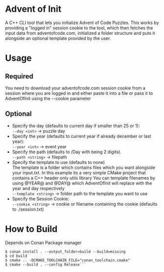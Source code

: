 # Advent of Init
A C++ CLI tool that lets you initialize Advent of Code Puzzles. This works by providing a "logged in" session cookie to the tool, which then fetches the input data from adventofcode.com, initialized a folder structure and puts it alongside an optional template provided by the user. 

# Usage
## Required
You need to download your adventofcode.com session cookie from a session where you are logged in and either paste it into a file or pass it to AdventOfInit using the --cookie parameter
## Optional
- Specify the day (defaults to current day if smaller than 25 or 1):  
`--day <int>` -> puzzle day  
- Specify the year (defaults to current year if already december or last year):  
`--year <int>` -> event year    
- Specify the path (defaults to <year>/Day<day> with <day> being 2 digits).  
`--path <string>` -> filepath  
- Specify the template to use (defaults to none)  
The template is a folder which contains files which you want alongside your input.txt. In this example its a very simple CMake project that contains a C++ header only utils library
You can template filenames by using @YEAR@ and @DAY@ which AdventOfInit will replace with the year and day respectively  
`--template <string>` -> folder path to the template you want to use  
- Specify the Session Cookie:  
`--cookie <string>` -> cookie or filename containing the cookie (defaults to ./session.txt)  

# How to Build
Depends on Conan Package manager  
```
$ conan install . --output_folder=build --build=missing
$ cd build
$ cmake .. -DCMAKE_TOOLCHAIN_FILE="conan_toolchain.cmake"
$ cmake --build . --config Release```
